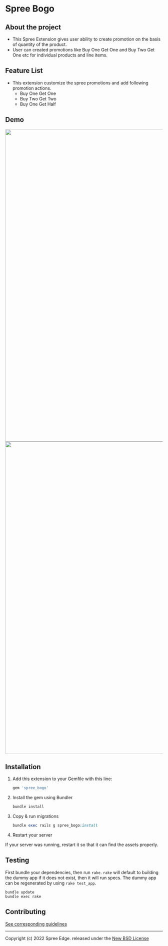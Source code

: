 #  **Spree Bogo**

## **About the project**
* This Spree Extension gives user ability to create promotion on the basis of quantity of the product.
* User can created promotions like Buy One Get One and Buy Two Get One etc for individual products and line items.

## **Feature List**
* This extension customize the spree promotions and add following promotion actions.
  * Buy One Get One
  * Buy Two Get Two
  * Buy One Get Half

## **Demo**
<img width="1000px" src="https://user-images.githubusercontent.com/80692612/163324308-344c1dca-7acf-42bb-9977-9293631d24f7.png">
<img width="1000px" src="https://user-images.githubusercontent.com/80692612/163324317-c884a17e-f7f7-4c96-b2d0-5699f15fcaa5.png">

## Installation

1. Add this extension to your Gemfile with this line:

    ```ruby
    gem 'spree_bogo'
    ```

2. Install the gem using Bundler

    ```ruby
    bundle install
    ```

3. Copy & run migrations

    ```ruby
    bundle exec rails g spree_bogo:install
    ```

4. Restart your server

  If your server was running, restart it so that it can find the assets properly.

## Testing

First bundle your dependencies, then run `rake`. `rake` will default to building the dummy app if it does not exist, then it will run specs. The dummy app can be regenerated by using `rake test_app`.

```shell
bundle update
bundle exec rake
```

## Contributing

[See corresponding guidelines](https://github.com/bluebash-spree-contrib/spree_bogo/blob/master/CONTRIBUTING.md)

---

Copyright (c) 2022 Spree Edge. released under the [New BSD License](https://github.com/bluebash-spree-contrib/spree_order_notes/blob/master/LICENSE)
